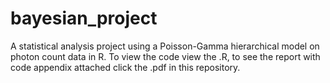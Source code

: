 # bayesian_project

A statistical analysis project using a Poisson-Gamma hierarchical model on photon count data in R. To view the code view the .R, to see the report with code appendix attached click the .pdf in this repository.
